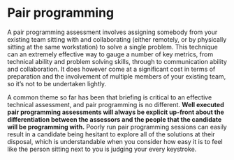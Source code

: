 # Pair programming

A pair programming assessment involves assigning somebody from your existing team sitting with and collaborating (either remotely, or by physically sitting at the same workstation) to solve a single problem. This technique can an extremely effective way to gauge a number of key metrics, from technical ability and problem solving skills, through to communication ability and collaboration. It does however come at a significant cost in terms of preparation and the involvement of multiple members of your existing team, so it’s not to be undertaken lightly.

A common theme so far has been that briefing is critical to an effective technical assessment, and pair programming is no different. **Well executed pair programming assessments will always be explicit up-front about the differentiation between the assessors and the people that the candidate will be programming with.** Poorly run pair programming sessions can easily result in a candidate being hesitant to explore all of the solutions at their disposal, which is understandable when you consider how easy it is to feel like the person sitting next to you is judging your every keystroke.
